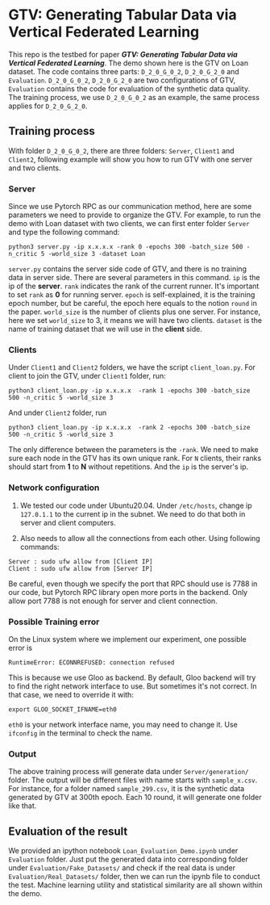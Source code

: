 # GTV: Generating Tabular Data via Vertical Federated Learning

This repo is the testbed for paper ***GTV: Generating Tabular Data via Vertical Federated Learning***. The demo shown here is the GTV on Loan dataset. The code contains three parts: `D_2_0_G_0_2`, `D_2_0_G_2_0` and `Evaluation`. `D_2_0_G_0_2`, `D_2_0_G_2_0` are two configurations of GTV, `Evaluation` contains the code for evaluation of the synthetic data quality. The training process, we use `D_2_0_G_0_2` as an example, the same process applies for `D_2_0_G_2_0`.


## Training process

With folder `D_2_0_G_0_2`, there are three folders: `Server`, `Client1` and `Client2`, following example will show you how to run GTV with one server and two clients.

### Server
Since we use Pytorch RPC as our communication method, here are some parameters we need to provide to organize the GTV. For example, to run the demo with Loan dataset with two clients, we can first enter folder `Server` and type the following command:
```
python3 server.py -ip x.x.x.x -rank 0 -epochs 300 -batch_size 500 -n_critic 5 -world_size 3 -dataset Loan
```
`server.py` contains the server side code of GTV, and there is no training data in server side. There are several parameters in this command. `ip` is the ip of the **server**. `rank` indicates the rank of the current runner. It's important to set `rank` as **0** for running server. `epoch` is self-explained, it is the training epoch number, but be careful, the epoch here equals to the notion `round` in the paper. `world_size` is the number of clients plus one server. For instance, here we set `world_size` to 3, it means we will have two clients. `dataset` is the name of training dataset that we will use in the **client** side.

### Clients
Under `Client1` and `Client2` folders, we have the script `client_loan.py`. For client to join the GTV, under `Client1` folder, run:
```
python3 client_loan.py -ip x.x.x.x  -rank 1 -epochs 300 -batch_size 500 -n_critic 5 -world_size 3
```
And under `Client2` folder, run
```
python3 client_loan.py -ip x.x.x.x  -rank 2 -epochs 300 -batch_size 500 -n_critic 5 -world_size 3
```
The only difference between the parameters is the `-rank`. We need to make sure each node in the GTV has its own unique rank. For `N` clients, their ranks should start from **1** to **N** without repetitions. And the `ip` is the server's ip.

### Network configuration
1. We tested our code under Ubuntu20.04. Under `/etc/hosts`, change ip `127.0.1.1` to the current ip in the subnet. We need to do that both in server and client computers.

2. Also needs to allow all the connections from each other. Using following commands:
```
Server : sudo ufw allow from [Client IP]
Client : sudo ufw allow from [Server IP]
```
Be careful, even though we specify the port that RPC should use is 7788 in our code, but Pytorch RPC library open more ports in the backend. Only allow port 7788 is not enough for server and client connection.
### Possible Training error
On the Linux system where we implement our experiment, one possible error is 
```
RuntimeError: ECONNREFUSED: connection refused
```
This is because we use Gloo as backend. By default, Gloo backend will try to find the right network interface to use. But sometimes it's not correct. In that case, we need to override it with:
```
export GLOO_SOCKET_IFNAME=eth0
```
`eth0` is your network interface name, you may need to change it. Use ```ifconfig``` in the terminal to check the name.


### Output
The above training process will generate data under  `Server/generation/` folder. The output will be different files with name starts with `sample_x.csv`. For instance, for a folder named `sample_299.csv`, it is the synthetic data generated by GTV at 300th epoch. Each 10 round, it will generate one folder like that.

## Evaluation of the result
We provided an ipython notebook `Loan_Evaluation_Demo.ipynb` under `Evaluation` folder. Just put the generated data into corresponding folder under `Evaluation/Fake_Datasets/` and check if the real data is under `Evaluation/Real_Datasets/` folder, then we can run the ipynb file to conduct the test. Machine learning utility and statistical similarity are all shown within the demo.

